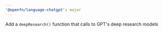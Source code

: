 ```yaml
---
'@openfn/language-chatgpt': major
---
```


Add a `deepResearch()` function that calls to GPT's deep research models
